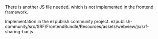 There is another JS file needed, which is not implemented in the frontend framework.

Implementation in the ezpublish community project:
ezpublish-community/src/SRF/FrontendBundle/Resources/assets/webview/js/srf-sharing-bar.js